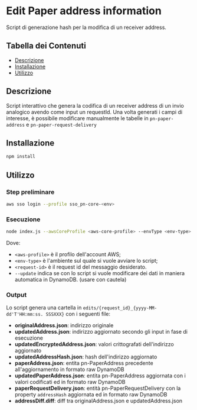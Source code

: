 # Edit Paper address information

Script di generazione hash per la modifica di un receiver address.

## Tabella dei Contenuti

- [Descrizione](#descrizione)
- [Installazione](#installazione)
- [Utilizzo](#utilizzo)

## Descrizione
Script interattivo che genera la codifica di un receiver address di un invio analogico avendo come input un requestId.
Una volta generati i campi di interesse, è possibile modificare manualmente le tabelle in `pn-paper-address` e `pn-paper-request-delivery`
## Installazione

```bash
npm install
```

## Utilizzo
### Step preliminare

```bash
aws sso login --profile sso_pn-core-<env>
```

### Esecuzione
```bash
node index.js --awsCoreProfile <aws-core-profile> --envType <env-type> --requestId <request-id> [--update]
```
Dove:
- `<aws-profile>` è il profilo dell'account AWS;
- `<env-type>` è l'ambiente sul quale si vuole avviare lo script;
- `<request-id>` è il request id del messaggio desiderato.
- `--update` indica se con lo script si vuole modificare dei dati in maniera automatica in DynamoDB. (usare con cautela)

### Output
Lo script genera una cartella in `edits/{request_id}_{yyyy-MM-dd'T'HH:mm:ss. SSSXXX}` con i seguenti file:
- **originalAddress.json**: indirizzo originale
- **updatedAddress.json**: indirizzo aggiornato secondo gli input in fase di esecuzione
- **updatedEncryptedAddress.json**: valori crittografati dell'indirizzo aggiornato
- **updatedAddressHash.json**: hash dell'indirizzo aggiornato
- **paperAddress.json**: entita pn-PaperAddress precedente all'aggiornamento in formato raw DynamoDB
- **updatedPaperAddress.json**: entita pn-PaperAddress aggiornata con i valori codificati ed in formato raw DynamoDB
- **paperRequestDelivery.json**: entità pn-PaperRequestDelivery con la property `addressHash` aggiornata ed in formato raw DynamoDB
- **addressDiff.diff**: diff tra originalAddress.json e updatedAddress.json